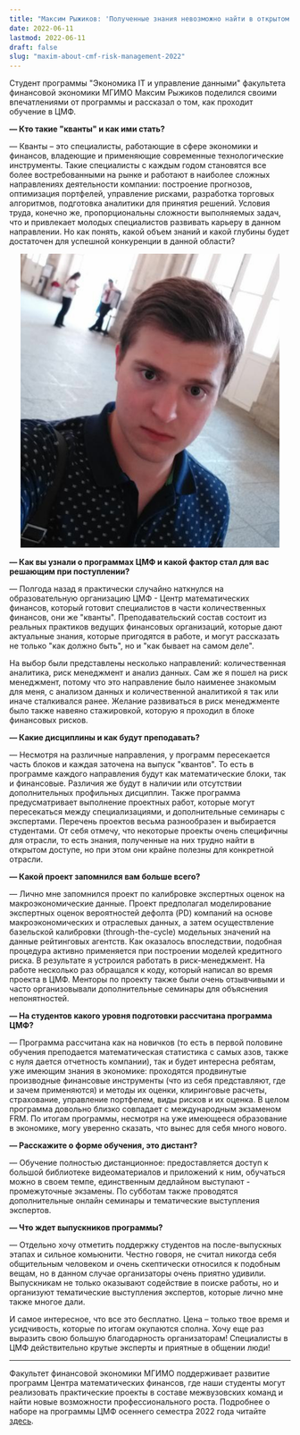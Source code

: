 ```yaml
---
title: "Максим Рыжиков: 'Полученные знания невозможно найти в открытом доступе.'"
date: 2022-06-11
lastmod: 2022-06-11
draft: false
slug: "maxim-about-cmf-risk-management-2022"
---
```


Студент программы "Экономика IT и управление данными" факультета финансовой экономики МГИМО Максим Рыжиков поделился своими впечатлениями от программы и рассказал о том, как проходит обучение в ЦМФ.

**— Кто такие "кванты" и как ими стать?**

— Кванты – это специалисты, работающие в сфере экономики и финансов, владеющие и применяющие современные технологические инструменты. Такие специалисты с каждым годом становятся все более востребованными на рынке и работают в наиболее сложных направлениях деятельности компании: построение прогнозов, оптимизация портфелей, управление рисками, разработка торговых алгоритмов, подготовка аналитики для принятия решений. Условия труда, конечно же, пропорциональны сложности выполняемых задач, что и привлекает молодых специалистов развивать карьеру в данном направлении. Но как понять, какой объем знаний и какой глубины будет достаточен для успешной конкуренции в данной области?

<center>

![Фото Максим Рыжиков](maxim.png)

</center>

**— Как вы узнали о программах ЦМФ и какой фактор стал для вас решающим при поступлении?**

— Полгода назад я практически случайно наткнулся на образовательную организацию ЦМФ - Центр математических финансов, который готовит специалистов в части количественных финансов, они же "кванты". Преподавательский состав состоит из реальных практиков ведущих финансовых организаций, которые дают актуальные знания, которые пригодятся в работе, и могут рассказать не только "как должно быть", но и "как бывает на самом деле".

На выбор были представлены несколько направлений: количественная аналитика, риск менеджмент и анализ данных. Сам же я пошел на риск менеджмент, потому что это направление было наименее знакомым для меня, с анализом данных и количественной аналитикой я так или иначе сталкивался ранее. Желание развиваться в риск менеджменте было также навеяно стажировкой, которую я проходил в блоке финансовых рисков.

**— Какие дисциплины и как будут преподавать?**

— Несмотря на различные направления, у программ пересекается часть блоков и каждая заточена на выпуск "квантов". То есть в программе каждого направления будут как математические блоки, так и финансовые. Различия же будут в наличии или отсутствии дополнительных профильных дисциплин.
Также программа предусматривает выполнение проектных работ, которые могут пересекаться между специализациями, и дополнительные семинары с экспертами. Перечень проектов весьма разнообразен и выбирается студентами. От себя отмечу, что некоторые проекты очень специфичны для отрасли, то есть знания, полученные на них трудно найти в открытом доступе, но при этом они крайне полезны для конкретной отрасли.

**— Какой проект запомнился вам больше всего?**

— Лично мне запомнился проект по калибровке экспертных оценок на макроэкономические данные. Проект предполагал моделирование экспертных оценок вероятностей дефолта (PD) компаний на основе макроэкономических и отраслевых данных, а затем осуществление базельской калибровки (through-the-cycle) модельных значений на данные рейтинговых агентств. Как оказалось впоследствии, подобная процедура активно применяется при построении моделей кредитного риска. В результате я устроился работать в риск-менеджмент. На работе несколько раз обращался к коду, который написал во время проекта в ЦМФ. Менторы по проекту также были очень отзывчивыми и часто организовывали дополнительные семинары для объяснения непонятностей.

**— На студентов какого уровня подготовки рассчитана программа ЦМФ?**

— Программа рассчитана как на новичков (то есть в первой половине обучения преподается математическая статистика с самых азов, также с нуля дается отчетность компании), так и будет интересна ребятам, уже имеющим знания в экономике: проходятся продвинутые производные финансовые инструменты (что из себя представляют, где и зачем применяются) и методы их оценки, клиринговые расчеты, страхование, управление портфелем, виды рисков и их оценка. В целом программа довольно близко совпадает с международным экзаменом FRM. По итогам программы, несмотря на уже имеющееся образование в экономике, могу уверенно сказать, что вынес для себя много нового.

**— Расскажите о форме обучения, это дистант?**

— Обучение полностью дистанционное: предоставляется доступ к большой библиотеке видеоматериалов и приложений к ним, обучаться можно в своем темпе, единственным дедлайном выступают - промежуточные экзамены. По субботам также проводятся дополнительные онлайн семинары и тематические выступления экспертов.

**— Что ждет выпускников программы?**

— Отдельно хочу отметить поддержку студентов на после-выпускных этапах и сильное комьюнити. Честно говоря, не считал никогда себя общительным человеком и очень скептически относился к подобным вещам, но в данном случае организаторы очень приятно удивили. Выпускникам не только оказывают содействие в поиске работы, но и организуют тематические выступления экспертов, которые лично мне также многое дали.

И самое интересное, что все это бесплатно. Цена – только твое время и усидчивость, которые по итогам окупаются сполна. Хочу еще раз выразить свою большую благодарность организаторам! Специалисты в ЦМФ действительно крутые эксперты и приятные в общении люди!

---

Факультет финансовой экономики МГИМО поддерживает развитие программ Центра математических финансов, где наши студенты могут реализовать практические проекты в составе межвузовских команд и найти новые возможности профессионального роста. Подробнее о наборе на программы ЦМФ осеннего семестра 2022 года читайте [здесь](https://finec.mgimo.ru/blog/cmf-for-quantative-finance-fall-2022/).
